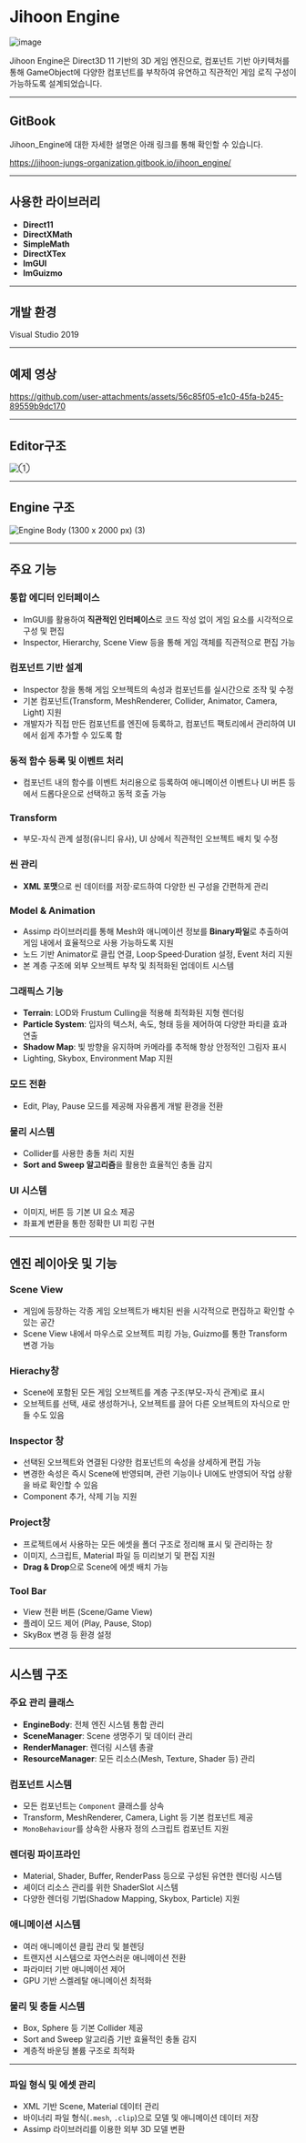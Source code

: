 # Jihoon Engine
![image](https://github.com/user-attachments/assets/76e89d6b-2930-401f-a12b-81434bfcd0e1)

Jihoon Engine은 Direct3D 11 기반의 3D 게임 엔진으로, 컴포넌트 기반 아키텍처를 통해 GameObject에 다양한 컴포넌트를 부착하여 유연하고 직관적인 게임 로직 구성이 가능하도록 설계되었습니다.

---
## GitBook
Jihoon_Engine에 대한 자세한 설명은 아래 링크를 통해 확인할 수 있습니다.

<https://jihoon-jungs-organization.gitbook.io/jihoon_engine/>

---

## 사용한 라이브러리

* **Direct11** 
* **DirectXMath**
* **SimpleMath**
* **DirectXTex**
* **ImGUI**
* **ImGuizmo**

---

## 개발 환경
Visual Studio 2019

---

## 예제 영상


https://github.com/user-attachments/assets/56c85f05-e1c0-45fa-b245-89559b9dc170

---
## Editor구조
![①](https://github.com/user-attachments/assets/4b53da72-4a8c-40e8-8725-68aed35f620b)

---

## Engine 구조

![Engine Body (1300 x 2000 px) (3)](https://github.com/user-attachments/assets/e7b25824-f63c-45e6-8fcc-4f0f8481aaab)

---

## 주요 기능

### 통합 에디터 인터페이스
* ImGUI를 활용하여 **직관적인 인터페이스**로 코드 작성 없이 게임 요소를 시각적으로 구성 및 편집
* Inspector, Hierarchy, Scene View 등을 통해 게임 객체를 직관적으로 편집 가능

### 컴포넌트 기반 설계
* Inspector 창을 통해 게임 오브젝트의 속성과 컴포넌트를 실시간으로 조작 및 수정
* 기본 컴포넌트(Transform, MeshRenderer, Collider, Animator, Camera, Light) 지원
* 개발자가 직접 만든 컴포넌트를 엔진에 등록하고, 컴포넌트 팩토리에서 관리하여 UI에서 쉽게 추가할 수 있도록 함

### 동적 함수 등록 및 이벤트 처리
* 컴포넌트 내의 함수를 이벤트 처리용으로 등록하여 애니메이션 이벤트나 UI 버튼 등에서 드롭다운으로 선택하고 동적 호출 가능

### Transform
* 부모-자식 관계 설정(유니티 유사), UI 상에서 직관적인 오브젝트 배치 및 수정

### 씬 관리
* **XML 포맷**으로 씬 데이터를 저장·로드하여 다양한 씬 구성을 간편하게 관리

### Model & Animation
* Assimp 라이브러리를 통해 Mesh와 애니메이션 정보를 **Binary파일**로 추출하여 게임 내에서 효율적으로 사용 가능하도록 지원
* 노드 기반 Animator로 클립 연결, Loop·Speed·Duration 설정, Event 처리 지원
* 본 계층 구조에 외부 오브젝트 부착 및 최적화된 업데이트 시스템

### 그래픽스 기능
* **Terrain**: LOD와 Frustum Culling을 적용해 최적화된 지형 렌더링
* **Particle System**: 입자의 텍스처, 속도, 형태 등을 제어하여 다양한 파티클 효과 연출
* **Shadow Map**: 빛 방향을 유지하며 카메라를 추적해 항상 안정적인 그림자 표시
* Lighting, Skybox, Environment Map 지원

### 모드 전환
* Edit, Play, Pause 모드를 제공해 자유롭게 개발 환경을 전환

### 물리 시스템
* Collider를 사용한 충돌 처리 지원
* **Sort and Sweep 알고리즘**을 활용한 효율적인 충돌 감지

### UI 시스템
* 이미지, 버튼 등 기본 UI 요소 제공
* 좌표계 변환을 통한 정확한 UI 피킹 구현

---

## 엔진 레이아웃 및 기능

### Scene View
* 게임에 등장하는 각종 게임 오브젝트가 배치된 씬을 시각적으로 편집하고 확인할 수 있는 공간
* Scene View 내에서 마우스로 오브젝트 피킹 가능, Guizmo를 통한 Transform 변경 가능

### Hierachy창
* Scene에 포함된 모든 게임 오브젝트를 계층 구조(부모-자식 관계)로 표시
* 오브젝트를 선택, 새로 생성하거나, 오브젝트를 끌어 다른 오브젝트의 자식으로 만들 수도 있음

### Inspector 창
* 선택된 오브젝트와 연결된 다양한 컴포넌트의 속성을 상세하게 편집 가능
* 변경한 속성은 즉시 Scene에 반영되며, 관련 기능이나 UI에도 반영되어 작업 상황을 바로 확인할 수 있음
* Component 추가, 삭제 기능 지원

### Project창
* 프로젝트에서 사용하는 모든 에셋을 폴더 구조로 정리해 표시 및 관리하는 창
* 이미지, 스크립트, Material 파일 등 미리보기 및 편집 지원
* **Drag & Drop**으로 Scene에 에셋 배치 가능

### Tool Bar
* View 전환 버튼 (Scene/Game View)
* 플레이 모드 제어 (Play, Pause, Stop)
* SkyBox 변경 등 환경 설정

---

## 시스템 구조

### 주요 관리 클래스
* **EngineBody**: 전체 엔진 시스템 통합 관리
* **SceneManager**: Scene 생명주기 및 데이터 관리
* **RenderManager**: 렌더링 시스템 총괄
* **ResourceManager**: 모든 리소스(Mesh, Texture, Shader 등) 관리

### 컴포넌트 시스템
* 모든 컴포넌트는 `Component` 클래스를 상속
* Transform, MeshRenderer, Camera, Light 등 기본 컴포넌트 제공
* `MonoBehaviour`를 상속한 사용자 정의 스크립트 컴포넌트 지원

### 렌더링 파이프라인
* Material, Shader, Buffer, RenderPass 등으로 구성된 유연한 렌더링 시스템
* 셰이더 리소스 관리를 위한 ShaderSlot 시스템
* 다양한 렌더링 기법(Shadow Mapping, Skybox, Particle) 지원

### 애니메이션 시스템
* 여러 애니메이션 클립 관리 및 블렌딩
* 트랜지션 시스템으로 자연스러운 애니메이션 전환
* 파라미터 기반 애니메이션 제어
* GPU 기반 스켈레탈 애니메이션 최적화

### 물리 및 충돌 시스템
* Box, Sphere 등 기본 Collider 제공
* Sort and Sweep 알고리즘 기반 효율적인 충돌 감지
* 계층적 바운딩 볼륨 구조로 최적화

---

### 파일 형식 및 에셋 관리
* XML 기반 Scene, Material 데이터 관리
* 바이너리 파일 형식(`.mesh`, `.clip`)으로 모델 및 애니메이션 데이터 저장
* Assimp 라이브러리를 이용한 외부 3D 모델 변환
